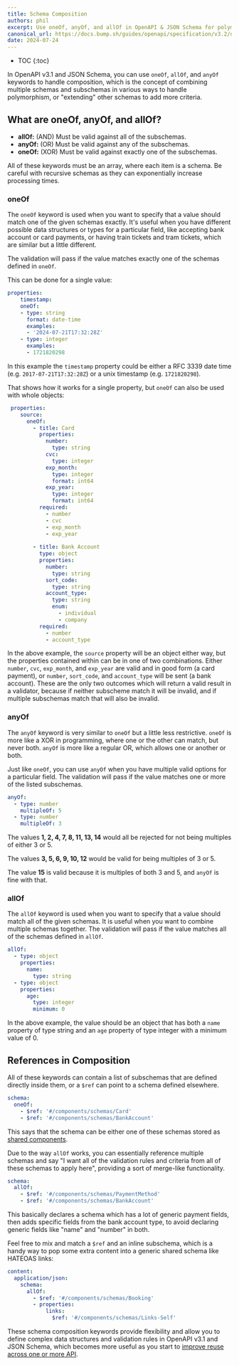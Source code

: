 ```yaml
---
title: Schema Composition
authors: phil
excerpt: Use oneOf, anyOf, and allOf in OpenAPI & JSON Schema for polymorphism and composition.
canonical_url: https://docs.bump.sh/guides/openapi/specification/v3.2/data-models/schema-composition/
date: 2024-07-24
---
```


- TOC
{:toc}

In OpenAPI v3.1 and JSON Schema, you can use `oneOf`, `allOf`, and `anyOf` keywords to handle composition, which is the concept of combining multiple schemas and subschemas in various ways to handle polymorphism, or "extending" other schemas to add more criteria.

## What are oneOf, anyOf, and allOf?

- **allOf:** (AND) Must be valid against all of the subschemas.
- **anyOf:** (OR) Must be valid against any of the subschemas.
- **oneOf:** (XOR) Must be valid against exactly one of the subschemas.

All of these keywords must be an array, where each item is a schema. Be careful with recursive schemas as they can exponentially increase processing times.

### oneOf

The `oneOf` keyword is used when you want to specify that a value should match one of the given schemas exactly. It's useful when you have different possible data structures or types for a particular field, like accepting bank account or card payments, or having train tickets and tram tickets, which are similar but a little different. 

The validation will pass if the value matches exactly one of the schemas defined in `oneOf`.

This can be done for a single value:

```yaml
properties:
	timestamp:
    oneOf:
    - type: string
      format: date-time
      examples:
      - '2024-07-21T17:32:28Z'
    - type: integer
      examples: 
      - 1721820298
```

In this example the `timestamp` property could be either a RFC 3339 date time (e.g. `2017-07-21T17:32:28Z`) or a unix timestamp (e.g. `1721820298`).

That shows how it works for a single property, but `oneOf` can also be used with whole objects:

```yaml
 properties:
    source:
      oneOf:
        - title: Card
          properties:
            number:
              type: string
            cvc:
              type: integer
            exp_month:
              type: integer
              format: int64
            exp_year:
              type: integer
              format: int64
          required:
            - number
            - cvc
            - exp_month
            - exp_year
        
        - title: Bank Account
          type: object
          properties:
            number:
              type: string
            sort_code:
              type: string
            account_type:
              type: string
              enum:
                - individual
                - company
          required:
            - number
            - account_type

```

In the above example, the `source` property will be an object either way, but the properties contained within can be in one of two combinations. Either `number`, `cvc`, `exp_month`, and `exp_year` are valid and in good form (a card payment), or  `number`, `sort_code`, and `account_type` will be sent (a bank account). These are the only two outcomes which will return a valid result in a validator, because if neither subscheme match it will be invalid, and if multiple subschemas match that will also be invalid.

### anyOf

The `anyOf` keyword is very similar to `oneOf` but a little less restrictive. `oneOf` is more like a XOR in programming, where one or the other can match, but never both. `anyOf` is more like a regular OR, which allows one or another or both. 

Just like `oneOf`, you can use `anyOf` when you have multiple valid options for a particular field. The validation will pass if the value matches one or more of the listed subschemas.

```yaml
anyOf:
  - type: number
    multipleOf: 5
  - type: number
    multipleOf: 3
```

The values **1, 2, 4, 7, 8, 11, 13, 14** would all be rejected for not being multiples of either 3 or 5.

The values **3, 5, 6, 9, 10, 12** would be valid for being multiples of 3 or 5.

The value **15** is valid because it is multiples of both 3 and 5, and `anyOf` is fine with that.

### allOf

The `allOf` keyword is used when you want to specify that a value should match all of the given schemas. It is useful when you want to combine multiple schemas together. The validation will pass if the value matches all of the schemas defined in `allOf`.

```yaml
allOf:
  - type: object
    properties:
      name:
        type: string
  - type: object
    properties:
      age:
        type: integer
        minimum: 0
```

In the above example, the value should be an object that has both a `name` property of type string and an `age` property of type integer with a minimum value of 0.

## References in Composition

All of these keywords can contain a list of subschemas that are defined directly inside them, or a `$ref` can point to a schema defined elsewhere.

```yaml
schema:
  oneOf:
    - $ref: '#/components/schemas/Card'
    - $ref: '#/components/schemas/BankAccount'
```

This says that the schema can be either one of these schemas stored as [shared components](_guides/openapi/specification/v3.1/understanding-structure/components.md).

Due to the way `allOf` works, you can essentially reference multiple schemas and say "I want all of the validation rules and criteria from all of these schemas to apply here", providing a sort of merge-like functionality.

```yaml
schema:
  allOf:
    - $ref: '#/components/schemas/PaymentMethod'
    - $ref: '#/components/schemas/BankAccount'
```

This basically declares a schema which has a lot of generic payment fields, then adds specific fields from the bank account type, to avoid declaring generic fields like "name" and "number" in both. 

Feel free to mix and match a `$ref` and an inline subschema, which is a handy way to pop some extra content into a generic shared schema like HATEOAS links:

```yaml
content:
  application/json:
    schema:
      allOf:
        - $ref: '#/components/schemas/Booking'
        - properties:
            links:
              $ref: '#/components/schemas/Links-Self'
```

These schema composition keywords provide flexibility and allow you to define complex data structures and validation rules in OpenAPI v3.1 and JSON Schema, which becomes more useful as you start to [improve reuse across one or more API](_guides/openapi/specification/v3.1/advanced/splitting-documents-with-ref.md).
